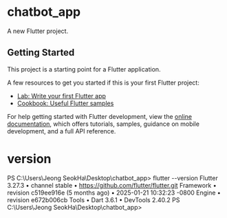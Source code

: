 # chatbot_app

A new Flutter project.

## Getting Started

This project is a starting point for a Flutter application.

A few resources to get you started if this is your first Flutter project:

- [Lab: Write your first Flutter app](https://docs.flutter.dev/get-started/codelab)
- [Cookbook: Useful Flutter samples](https://docs.flutter.dev/cookbook)

For help getting started with Flutter development, view the
[online documentation](https://docs.flutter.dev/), which offers tutorials,
samples, guidance on mobile development, and a full API reference.

# version
PS C:\Users\Jeong SeokHa\Desktop\chatbot_app> flutter --version
Flutter 3.27.3 • channel stable • https://github.com/flutter/flutter.git
Framework • revision c519ee916e (5 months ago) • 2025-01-21 10:32:23 -0800
Engine • revision e672b006cb
Tools • Dart 3.6.1 • DevTools 2.40.2
PS C:\Users\Jeong SeokHa\Desktop\chatbot_app> 


